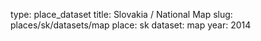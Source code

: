type: place_dataset
title: Slovakia / National Map
slug: places/sk/datasets/map
place: sk
dataset: map
year: 2014
